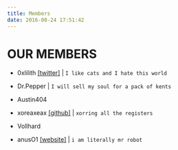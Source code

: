 ```yaml
---
title: Members
date: 2016-08-24 17:51:42
---
```


# OUR MEMBERS

* 0xlilith [[twitter]](https://twitter.com/0xlilith666) | `I like cats and I hate this world`

* Dr.Pepper | `I will sell my soul for a pack of kents`
* Austin404
* xoreaxeax [[github]](https://github.com/x0reaxeax) | `xorring all the registers`
* Vollhard
* anusO1 [[website]](http://anuso1.duckdns.org) | `i am literally mr robot`
